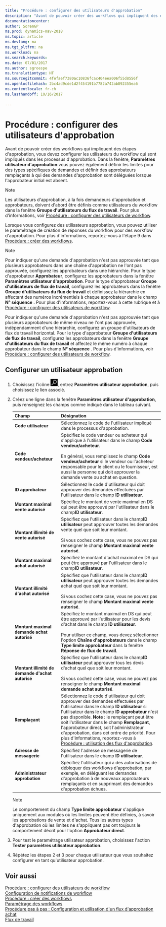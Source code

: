 ```yaml
---
title: "Procédure : configurer des utilisateurs d'approbation"
description: "Avant de pouvoir créer des workflows qui impliquent des étapes d'approbation, vous devez configurer les utilisateurs du workflow qui sont impliqués dans les processus d'approbation. Dans la fenêtre, Paramètres utilisateur d'approbation vous pouvez également définir les limites pour des types spécifiques de demandes et définir des approbateurs remplaçants à qui des demandes d'approbation sont déléguées lorsque l'approbateur initial est absent."
documentationcenter: 
author: SorenGP
ms.prod: dynamics-nav-2018
ms.topic: article
ms.devlang: na
ms.tgt_pltfrm: na
ms.workload: na
ms.search.keywords: 
ms.date: 07/01/2017
ms.author: sgroespe
ms.translationtype: HT
ms.sourcegitcommit: 4fefaef7380ac10836fcac404eea006f55d8556f
ms.openlocfilehash: 2bc4ad9cde1d2f454191b7782a742ab892355ea6
ms.contentlocale: fr-ch
ms.lasthandoff: 10/16/2017

---
```

# <a name="how-to-set-up-approval-users"></a>Procédure : configurer des utilisateurs d'approbation
Avant de pouvoir créer des workflows qui impliquent des étapes d'approbation, vous devez configurer les utilisateurs du workflow qui sont impliqués dans les processus d'approbation. Dans la fenêtre, **Paramètres utilisateur d'approbation** vous pouvez également définir les limites pour des types spécifiques de demandes et définir des approbateurs remplaçants à qui des demandes d'approbation sont déléguées lorsque l'approbateur initial est absent.  

> [!NOTE]  
>  Les utilisateurs d'approbation, à la fois demandeurs d'approbation et approbateurs, doivent d'abord être définis comme utilisateurs du workflow dans la fenêtre **Groupe d'utilisateurs du flux de travail**. Pour plus d'informations, voir [Procédure : configurer des utilisateurs de workflow](across-how-to-set-up-workflow-users.md).  

 Lorsque vous configurez des utilisateurs approbation, vous pouvez utiliser le paramétrage de création de réponses du workflow pour des workflow d'approbation. Pour plus d'informations, reportez-vous à l'étape 9 dans [Procédure : créer des workflows](across-how-to-create-workflows.md).  

> [!NOTE]  
>  Pour indiquer qu'une demande d'approbation n'est pas approuvée tant que plusieurs approbateurs dans une chaîne d'approbation ne l'ont pas approuvée, configurez les approbateurs dans une hiérarchie. Pour le type d'approbateur **Approbateur**, configurez les approbateurs dans la fenêtre **Paramètres utilisateur d'approbation**. Pour le type d'approbateur **Groupe d'utilisateurs de flux de travail**, configurez les approbateurs dans la fenêtre **Groupe d'utilisateurs du flux de travail** et définissez la hiérarchie en affectant des numéros incrémentiels à chaque approbateur dans le champ **N° séquence** . Pour plus d'informations, reportez-vous à cette rubrique et à [Procédure : configurer des utilisateurs de workflow](across-how-to-set-up-workflow-users.md).  
>   
>  Pour indiquer qu'une demande d'approbation n'est pas approuvée tant que plusieurs approbateurs de même niveau ne l'ont pas approuvée, indépendamment d'une hiérarchie, configurez un groupe d'utilisateurs de flux de travail horizontal. Pour le type d'approbateur **Groupe d'utilisateurs de flux de travail**, configurez les approbateurs dans la fenêtre **Groupe d'utilisateurs du flux de travail** et affectez le même numéro à chaque approbateur dans le champ **N° séquence** . Pour plus d'informations, voir [Procédure : configurer des utilisateurs de workflow](across-how-to-set-up-workflow-users.md).  

## <a name="to-set-up-an-approval-user"></a>Configurer un utilisateur approbation  
1. Choisissez l'icône ![Page ou état pour la recherche](media/ui-search/search_small.png "icône Page ou état pour la recherche"), entrez **Paramètres utilisateur approbation**, puis choisissez le lien associé.  
2. Créez une ligne dans la fenêtre **Paramètres utilisateur d'approbation**, puis renseignez les champs comme indiqué dans le tableau suivant.  

    |Champ|Désignation|  
    |---------------------------------|---------------------------------------|  
    |**Code utilisateur**|Sélectionnez le code de l'utilisateur impliqué dans le processus d'approbation.|  
    |**Code vendeur/acheteur**|Spécifiez le code vendeur ou acheteur qui s'applique à l'utilisateur dans le champ **Code vendeur/acheteur**.<br /><br /> En général, vous remplissez le champ **Code vendeur/acheteur** si le vendeur ou l'acheteur responsable pour le client ou le fournisseur, est aussi la personne qui doit approuver la demande vente ou achat en question.|  
    |**ID approbateur**|Sélectionnez le code d'utilisateur qui doit approuver des demandes effectuées par l'utilisateur dans le champ **ID utilisateur**.|  
    |**Montant maximal vente autorisé**|Spécifiez le montant de vente maximal en DS qui peut être approuvé par l'utilisateur dans le champ**ID utilisateur**.|  
    |**Montant illimité de vente autorisé**|Spécifiez que l'utilisateur dans le champ**ID utilisateur** peut approuver toutes les demandes vente quel que soit leur montant.<br /><br /> Si vous cochez cette case, vous ne pouvez pas renseigner le champ **Montant maximal vente autorisé**.|  
    |**Montant maximal achat autorisé**|Spécifiez le montant d'achat maximal en DS qui peut être approuvé par l'utilisateur dans le champ**ID utilisateur**.|  
    |**Montant illimité d'achat autorisé**|Spécifiez que l'utilisateur dans le champ**ID utilisateur** peut approuver toutes les demandes achat quel que soit leur montant.<br /><br /> Si vous cochez cette case, vous ne pouvez pas renseigner le champ **Montant maximal vente autorisé**.|  
    |**Montant maximal demande achat autorisé**|Spécifiez le montant maximal en DS qui peut être approuvé par l'utilisateur pour les devis d'achat dans le champ **ID utilisateur**.<br /><br /> Pour utiliser ce champ, vous devez sélectionner l'option **Chaîne d'approbateurs** dans le champ **Type limite approbateur** dans la fenêtre **Réponse de flux de travail**.|  
    |**Montant illimité de demande d'achat autorisé**|Spécifiez que l'utilisateur dans le champ**ID utilisateur** peut approuver tous les devis d'achat quel que soit leur montant.<br /><br /> Si vous cochez cette case, vous ne pouvez pas renseigner le champ **Montant maximal demande achat autorisé**.|  
    |**Remplaçant**|Sélectionnez le code d'utilisateur qui doit approuver des demandes effectuées par l'utilisateur dans le champ **ID utilisateur** si l'utilisateur dans le champ **ID approbateur** n'est pas disponible. **Note :** le remplaçant peut être soit l'utilisateur dans le champ **Remplaçant**, l'approbateur direct, soit l'administrateur d'approbation, dans cet ordre de priorité. Pour plus d'informations, reportez-vous à [Procédure : utilisation des flux d'approbation](across-how-use-approval-workflows.md).|  
    |**Adresse de messagerie**|Spécifiez l'adresse de messagerie de l'utilisateur dans le champ **ID utilisateur**.|  
    |**Administrateur approbation**|Spécifiez l'utilisateur qui a des autorisations de débloquer des workflows d'approbation, par exemple, en déléguant les demandes d'approbation à de nouveaux approbateurs remplaçants et en supprimant des demandes d'approbation échues.|  

    > [!NOTE]  
    >  Le comportement du champ **Type limite approbateur** s'applique uniquement aux modules où les limites peuvent être définies, à savoir les approbations de vente et d'achat. Tous les autres types d'approbation où les limites ne s'appliquent pas ont toujours le comportement décrit pour l'option **Approbateur direct**.  

3. Pour test le paramétrage utilisateur approbation, choisissez l'action **Tester paramètres utilisateur approbation**.  
4. Répétez les étapes 2 et 3 pour chaque utilisateur que vous souhaitez configurer en tant qu'utilisateur approbation.  

## <a name="see-also"></a>Voir aussi  
[Procédure : configurer des utilisateurs de workflow](across-how-to-set-up-workflow-users.md)   
[Configuration de notifications de workflow](across-setting-up-workflow-notifications.md)   
[Procédure : créer des workflows](across-how-to-create-workflows.md)   
[Paramétrage des workflows](across-set-up-workflows.md)   
[Procédure pas à pas : Configuration et utilisation d'un flux d'approbation achat](walkthrough-setting-up-and-using-a-purchase-approval-workflow.md)   
[Flux de travail](across-workflow.md)   

